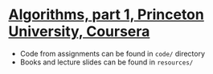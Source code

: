 # [Algorithms, part 1, Princeton University, Coursera](https://class.coursera.org/algs4partI-009/lecture)

- Code from assignments can be found in `code/` directory
- Books and lecture slides can be found in `resources/`
